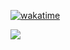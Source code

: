[![wakatime](https://wakatime.com/badge/user/a3fb3ab1-0b9b-43ad-940f-5ef7f86397d0.svg)](https://wakatime.com/@a3fb3ab1-0b9b-43ad-940f-5ef7f86397d0)

![](http://github-profile-summary-cards.vercel.app/api/cards/profile-details?username=emirhanbayar&theme=tokyonight)
